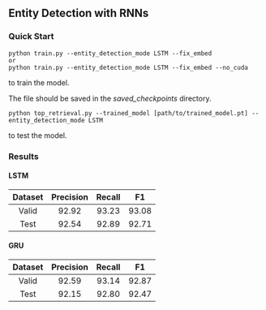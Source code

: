 ## Entity Detection with RNNs

### Quick Start

```
python train.py --entity_detection_mode LSTM --fix_embed
or
python train.py --entity_detection_mode LSTM --fix_embed --no_cuda
```

to train the model.

The file should be saved in the *saved_checkpoints* directory.

```
python top_retrieval.py --trained_model [path/to/trained_model.pt] --entity_detection_mode LSTM
```

to test the model.



### Results

#### LSTM

| Dataset | Precision | Recall | F1 | 
|:-------:|:---------:|:------:|:--:|
| Valid   | 92.92     | 93.23  | 93.08|
| Test    | 92.54     | 92.89  | 92.71|


#### GRU

| Dataset | Precision | Recall | F1 | 
|:-------:|:---------:|:------:|:--:|
| Valid   | 92.59     | 93.14  | 92.87|
| Test    | 92.15     | 92.80  | 92.47|



